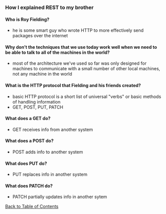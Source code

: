 ### How I explained REST to my brother


#### Who is Roy Fielding?
- he is some smart guy who wrote HTTP to more effectively send packages over the internet

#### Why don’t the techniques that we use today work well when we need to be able to talk to all of the machines in the world?
- most of the architecture we've used so far was only designed for machines to communicate with a small number of other local machines, not any machine in the world

#### What is the HTTP protocol that Fielding and his friends created?
- basic HTTP protocol is a short list of universal "verbs" or basic methods of handling information
- GET, POST, PUT, PATCH

#### What does a GET do?
- GET receives info from another system

#### What does a POST do?
- POST adds info to another system

#### What does PUT do?
- PUT replaces info in another system

#### What does PATCH do?
- PATCH partially updates info in another sytem


[Back to Table of Contents](https://ryanhoffman4.github.io/reading-notes/)